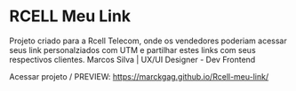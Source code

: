 # RCELL Meu Link
Projeto criado para a Rcell Telecom, onde os vendedores poderiam acessar seus link personalziados com UTM e partilhar estes links com seus respectivos clientes.
Marcos Silva | UX/UI Designer - Dev Frontend

Acessar projeto / PREVIEW: 
https://marckgag.github.io/Rcell-meu-link/

